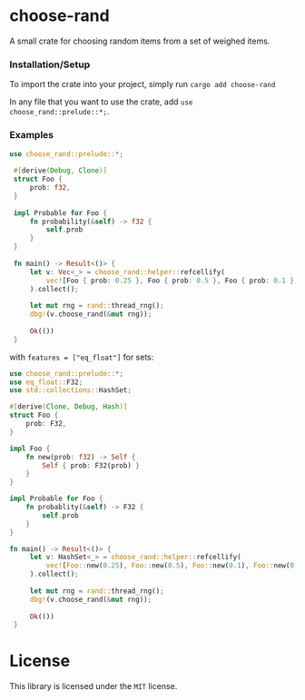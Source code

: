 # choose-rand
A small crate for choosing random items from a set of weighed items.

### Installation/Setup
To import the crate into your project, simply run `cargo add choose-rand`

In any file that you want to use the crate, add `use choose_rand::prelude::*;`.

### Examples
```rust
use choose_rand::prelude::*;
 
 #[derive(Debug, Clone)]
 struct Foo {
     prob: f32,
 }
 
 impl Probable for Foo {
     fn probability(&self) -> f32 {
         self.prob
     }
 }
 
 fn main() -> Result<()> {
     let v: Vec<_> = choose_rand::helper::refcellify(
         vec![Foo { prob: 0.25 }, Foo { prob: 0.5 }, Foo { prob: 0.1 }, Foo { prob: 0.05 }]
     ).collect();
 
     let mut rng = rand::thread_rng();    
     dbg!(v.choose_rand(&mut rng));
 
     Ok(())
 }
```

with `features = ["eq_float"]` for sets:
```rust
use choose_rand::prelude::*;
use eq_float::F32;
use std::collections::HashSet;

#[derive(Clone, Debug, Hash)]
struct Foo {
    prob: F32,
}

impl Foo {
    fn new(prob: f32) -> Self {
        Self { prob: F32(prob) }
    }
}

impl Probable for Foo {
    fn probablity(&self) -> F32 {
        self.prob
    }
}

fn main() -> Result<()> {
     let v: HashSet<_> = choose_rand::helper::refcellify(
         vec![Foo::new(0.25), Foo::new(0.5), Foo::new(0.1), Foo::new(0.05)]
     ).collect();
 
     let mut rng = rand::thread_rng();    
     dbg!(v.choose_rand(&mut rng));
 
     Ok(())
 }
```

# License
This library is licensed under the `MIT` license.
